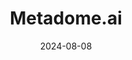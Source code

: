 ---  
layout: startup_page  
title: "Metadome.ai"  
id: "metadome.ai"  
permalink: "/metadomeaimetadome.ai08082024/"  
website: "https://www.metadome.ai/"  
funding_round: "Series A"  
funding_amount: "$6.5M"  
investors: "Siana Capital, Chiratae Ventures, Alteria Capital, 3to-1 Capital, Manish Choksi's family office"  
about: "Metadome.ai uses an extended reality (XR) platform to revolutionize customer engagement for businesses. Their platform allows for almost instant live experiences and helps convert engagement into revenue across sectors like home decor, e-commerce, and mobility. This is achieved by integrating XR with AI to create highly converting and engaging customer journeys."  
markets: "Extended Reality (XR), Artificial Intelligence (AI), Home Decor, E-commerce, Mobility, Automotive, Metaverse, Virtual Commerce, Automotive Marketing, Multiplayer, Virtual Test Drive, Virtual Sales Assistant, Personalization, Gamification, 3D Configurator, 3D Car Comparison, Augmented Reality, Virtual Reality, Virtual Showroom, Car Configurators, Virtual Auto Show, Dealership Digitisation, Cloud Streaming, Immersive Experience, Unreal Engine, XR Streaming, Virtual try-on, beauty commerce, beauty, 3D-Visualized beauty"  
hq: "San Francisco, California, United States"  
founded_year: "2016"  
linkedin: "https://www.linkedin.com/company/metadome"  
twitter: ""  
instagram: ""  
facebook: ""  
crunchbase: "https://www.crunchbase.com/organization/adloid?utm_source=linkedin&utm_medium=referral&utm_campaign=linkedin_companies&utm_content=profile_cta_anon&trk=funding_crunchbase"  
pitchbook: ""  

date_display: "08-Aug-2024"  
date: "2024-08-08"

# SEO Optimization  
meta_title: "Metadome.ai - Series A Funding ($6.5M)"  
meta_description: "Metadome.ai, Metadome.ai uses an extended reality (XR) platform to revolutionize customer engagement for businesses. Their platform allows for almost instant live ..."  
meta_keywords: "Metadome.ai, Extended Reality (XR), Artificial Intelligence (AI), Home Decor, E-commerce, Mobility, Automotive, Metaverse, Virtual Commerce, Automotive Marketing, Multiplayer, Virtual Test Drive, Virtual Sales Assistant, Personalization, Gamification, 3D Configurator, 3D Car Comparison, Augmented Reality, Virtual Reality, Virtual Showroom, Car Configurators, Virtual Auto Show, Dealership Digitisation, Cloud Streaming, Immersive Experience, Unreal Engine, XR Streaming, Virtual try-on, beauty commerce, beauty, 3D-Visualized beauty, Series A funding"  
canonical_url: "https://startup.projectstartups.com/metadomeaimetadome.ai08082024/"  
---
